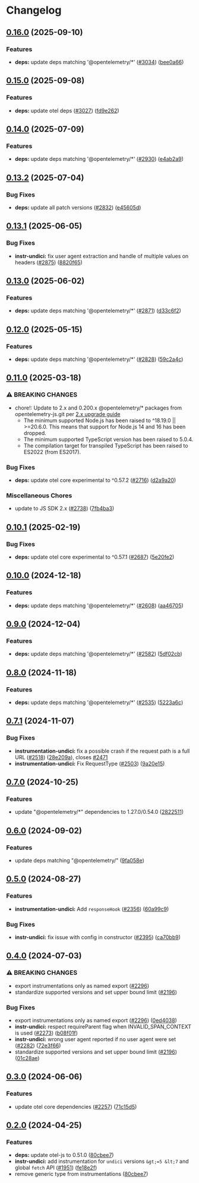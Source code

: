 # Changelog

## [0.16.0](https://github.com/open-telemetry/opentelemetry-js-contrib/compare/instrumentation-undici-v0.15.0...instrumentation-undici-v0.16.0) (2025-09-10)


### Features

* **deps:** update deps matching '@opentelemetry/*' ([#3034](https://github.com/open-telemetry/opentelemetry-js-contrib/issues/3034)) ([bee0a66](https://github.com/open-telemetry/opentelemetry-js-contrib/commit/bee0a66ef825145fb1a9b172c3468ccf0c97a820))

## [0.15.0](https://github.com/open-telemetry/opentelemetry-js-contrib/compare/instrumentation-undici-v0.14.0...instrumentation-undici-v0.15.0) (2025-09-08)


### Features

* **deps:** update otel deps ([#3027](https://github.com/open-telemetry/opentelemetry-js-contrib/issues/3027)) ([fd9e262](https://github.com/open-telemetry/opentelemetry-js-contrib/commit/fd9e262fabf4e8fd8e246b8967892fa26442968a))

## [0.14.0](https://github.com/open-telemetry/opentelemetry-js-contrib/compare/instrumentation-undici-v0.13.2...instrumentation-undici-v0.14.0) (2025-07-09)


### Features

* **deps:** update deps matching '@opentelemetry/*' ([#2930](https://github.com/open-telemetry/opentelemetry-js-contrib/issues/2930)) ([e4ab2a9](https://github.com/open-telemetry/opentelemetry-js-contrib/commit/e4ab2a932084016f9750bd09d3f9a469c44628ea))

## [0.13.2](https://github.com/open-telemetry/opentelemetry-js-contrib/compare/instrumentation-undici-v0.13.1...instrumentation-undici-v0.13.2) (2025-07-04)


### Bug Fixes

* **deps:** update all patch versions ([#2832](https://github.com/open-telemetry/opentelemetry-js-contrib/issues/2832)) ([e45605d](https://github.com/open-telemetry/opentelemetry-js-contrib/commit/e45605d0e70158b0ea868bc3c8acb65095d6d4d1))

## [0.13.1](https://github.com/open-telemetry/opentelemetry-js-contrib/compare/instrumentation-undici-v0.13.0...instrumentation-undici-v0.13.1) (2025-06-05)


### Bug Fixes

* **instr-undici:** fix user agent extraction and handle of multiple values on headers ([#2875](https://github.com/open-telemetry/opentelemetry-js-contrib/issues/2875)) ([8820f65](https://github.com/open-telemetry/opentelemetry-js-contrib/commit/8820f6569ac95d351b63d9e08375824775e9e561))

## [0.13.0](https://github.com/open-telemetry/opentelemetry-js-contrib/compare/instrumentation-undici-v0.12.0...instrumentation-undici-v0.13.0) (2025-06-02)


### Features

* **deps:** update deps matching '@opentelemetry/*' ([#2871](https://github.com/open-telemetry/opentelemetry-js-contrib/issues/2871)) ([d33c6f2](https://github.com/open-telemetry/opentelemetry-js-contrib/commit/d33c6f232a3c5673e618fa62692d2d3bbfe4c0fc))

## [0.12.0](https://github.com/open-telemetry/opentelemetry-js-contrib/compare/instrumentation-undici-v0.11.0...instrumentation-undici-v0.12.0) (2025-05-15)


### Features

* **deps:** update deps matching '@opentelemetry/*' ([#2828](https://github.com/open-telemetry/opentelemetry-js-contrib/issues/2828)) ([59c2a4c](https://github.com/open-telemetry/opentelemetry-js-contrib/commit/59c2a4c002992518da2d91b4ceb24f8479ad2346))

## [0.11.0](https://github.com/open-telemetry/opentelemetry-js-contrib/compare/instrumentation-undici-v0.10.1...instrumentation-undici-v0.11.0) (2025-03-18)


### ⚠ BREAKING CHANGES

* chore!: Update to 2.x and 0.200.x @opentelemetry/* packages from opentelemetry-js.git per [2.x upgrade guide](https://github.com/open-telemetry/opentelemetry-js/blob/main/doc/upgrade-to-2.x.md)
  * The minimum supported Node.js has been raised to ^18.19.0 || >=20.6.0. This means that support for Node.js 14 and 16 has been dropped.
  * The minimum supported TypeScript version has been raised to 5.0.4.
  * The compilation target for transpiled TypeScript has been raised to ES2022 (from ES2017).

### Bug Fixes

* **deps:** update otel core experimental to ^0.57.2 ([#2716](https://github.com/open-telemetry/opentelemetry-js-contrib/issues/2716)) ([d2a9a20](https://github.com/open-telemetry/opentelemetry-js-contrib/commit/d2a9a20f1cd8c46c842e18490a4eba36fd71c2da))


### Miscellaneous Chores

* update to JS SDK 2.x ([#2738](https://github.com/open-telemetry/opentelemetry-js-contrib/issues/2738)) ([7fb4ba3](https://github.com/open-telemetry/opentelemetry-js-contrib/commit/7fb4ba3bc36dc616bd86375cfd225722b850d0d5))

## [0.10.1](https://github.com/open-telemetry/opentelemetry-js-contrib/compare/instrumentation-undici-v0.10.0...instrumentation-undici-v0.10.1) (2025-02-19)


### Bug Fixes

* **deps:** update otel core experimental to ^0.57.1 ([#2687](https://github.com/open-telemetry/opentelemetry-js-contrib/issues/2687)) ([5e20fe2](https://github.com/open-telemetry/opentelemetry-js-contrib/commit/5e20fe2f450a1be4ea100e8a6d196e33ccff0cda))

## [0.10.0](https://github.com/open-telemetry/opentelemetry-js-contrib/compare/instrumentation-undici-v0.9.0...instrumentation-undici-v0.10.0) (2024-12-18)


### Features

* **deps:** update deps matching '@opentelemetry/*' ([#2608](https://github.com/open-telemetry/opentelemetry-js-contrib/issues/2608)) ([aa46705](https://github.com/open-telemetry/opentelemetry-js-contrib/commit/aa46705d2fd1bd5ee6d763ac8cd73a7630889d34))

## [0.9.0](https://github.com/open-telemetry/opentelemetry-js-contrib/compare/instrumentation-undici-v0.8.0...instrumentation-undici-v0.9.0) (2024-12-04)


### Features

* **deps:** update deps matching '@opentelemetry/*' ([#2582](https://github.com/open-telemetry/opentelemetry-js-contrib/issues/2582)) ([5df02cb](https://github.com/open-telemetry/opentelemetry-js-contrib/commit/5df02cbb35681d2b5cce359dda7b023d7bf339f2))

## [0.8.0](https://github.com/open-telemetry/opentelemetry-js-contrib/compare/instrumentation-undici-v0.7.1...instrumentation-undici-v0.8.0) (2024-11-18)


### Features

* **deps:** update deps matching '@opentelemetry/*' ([#2535](https://github.com/open-telemetry/opentelemetry-js-contrib/issues/2535)) ([5223a6c](https://github.com/open-telemetry/opentelemetry-js-contrib/commit/5223a6ca10c5930cf2753271e1e670ae682d6d9c))

## [0.7.1](https://github.com/open-telemetry/opentelemetry-js-contrib/compare/instrumentation-undici-v0.7.0...instrumentation-undici-v0.7.1) (2024-11-07)


### Bug Fixes

* **instrumentation-undici:** fix a possible crash if the request path is a full URL ([#2518](https://github.com/open-telemetry/opentelemetry-js-contrib/issues/2518)) ([28e209a](https://github.com/open-telemetry/opentelemetry-js-contrib/commit/28e209a9da36bc4e1f8c2b0db7360170ed46cb80)), closes [#2471](https://github.com/open-telemetry/opentelemetry-js-contrib/issues/2471)
* **instrumentation-undici:** Fix RequestType ([#2503](https://github.com/open-telemetry/opentelemetry-js-contrib/issues/2503)) ([9a20e15](https://github.com/open-telemetry/opentelemetry-js-contrib/commit/9a20e15547669450987b2bb7cab193f17e04ebb7))

## [0.7.0](https://github.com/open-telemetry/opentelemetry-js-contrib/compare/instrumentation-undici-v0.6.0...instrumentation-undici-v0.7.0) (2024-10-25)


### Features

* update "@opentelemetry/*" dependencies to 1.27.0/0.54.0 ([2822511](https://github.com/open-telemetry/opentelemetry-js-contrib/commit/2822511a8acffb875ebd67ff2cf95980a9ddc01e))

## [0.6.0](https://github.com/open-telemetry/opentelemetry-js-contrib/compare/instrumentation-undici-v0.5.0...instrumentation-undici-v0.6.0) (2024-09-02)


### Features

* update deps matching "@opentelemetry/" ([9fa058e](https://github.com/open-telemetry/opentelemetry-js-contrib/commit/9fa058ebb919de4e2a4e1af95b3c792c6ea962ac))

## [0.5.0](https://github.com/open-telemetry/opentelemetry-js-contrib/compare/instrumentation-undici-v0.4.0...instrumentation-undici-v0.5.0) (2024-08-27)


### Features

* **instrumentation-undici:** Add `responseHook` ([#2356](https://github.com/open-telemetry/opentelemetry-js-contrib/issues/2356)) ([60a99c9](https://github.com/open-telemetry/opentelemetry-js-contrib/commit/60a99c98fd3a5594c7c2234184f06166b375e707))


### Bug Fixes

* **instr-undici:** fix issue with config in constructor ([#2395](https://github.com/open-telemetry/opentelemetry-js-contrib/issues/2395)) ([ca70bb9](https://github.com/open-telemetry/opentelemetry-js-contrib/commit/ca70bb9c8cc8128bd202a8a9a29bb5c788ea5332))

## [0.4.0](https://github.com/open-telemetry/opentelemetry-js-contrib/compare/instrumentation-undici-v0.3.0...instrumentation-undici-v0.4.0) (2024-07-03)


### ⚠ BREAKING CHANGES

* export instrumentations only as named export ([#2296](https://github.com/open-telemetry/opentelemetry-js-contrib/issues/2296))
* standardize supported versions and set upper bound limit ([#2196](https://github.com/open-telemetry/opentelemetry-js-contrib/issues/2196))

### Bug Fixes

* export instrumentations only as named export ([#2296](https://github.com/open-telemetry/opentelemetry-js-contrib/issues/2296)) ([0ed4038](https://github.com/open-telemetry/opentelemetry-js-contrib/commit/0ed40384287a8d06549c2a9c98a26ea9b068c472))
* **instr-undici:** respect requireParent flag when INVALID_SPAN_CONTEXT is used ([#2273](https://github.com/open-telemetry/opentelemetry-js-contrib/issues/2273)) ([b08f01f](https://github.com/open-telemetry/opentelemetry-js-contrib/commit/b08f01f2d4604c14334b860e411eb55c58631171))
* **instr-undici:** wrong user agent reported if no user agent were set ([#2282](https://github.com/open-telemetry/opentelemetry-js-contrib/issues/2282)) ([72e3f66](https://github.com/open-telemetry/opentelemetry-js-contrib/commit/72e3f66c2049189172491a166a20c1af3f547ee5))
* standardize supported versions and set upper bound limit ([#2196](https://github.com/open-telemetry/opentelemetry-js-contrib/issues/2196)) ([01c28ae](https://github.com/open-telemetry/opentelemetry-js-contrib/commit/01c28ae016ed32f9968e52bc91e3e3700dcef82e))

## [0.3.0](https://github.com/open-telemetry/opentelemetry-js-contrib/compare/instrumentation-undici-v0.2.0...instrumentation-undici-v0.3.0) (2024-06-06)


### Features

* update otel core dependencies ([#2257](https://github.com/open-telemetry/opentelemetry-js-contrib/issues/2257)) ([71c15d5](https://github.com/open-telemetry/opentelemetry-js-contrib/commit/71c15d597276773c19c16c1117b8d151892e5366))

## [0.2.0](https://github.com/open-telemetry/opentelemetry-js-contrib/compare/instrumentation-undici-v0.1.0...instrumentation-undici-v0.2.0) (2024-04-25)


### Features

* **deps:** update otel-js to 0.51.0 ([80cbee7](https://github.com/open-telemetry/opentelemetry-js-contrib/commit/80cbee73130c65c8ccd78384485a7be8d2a4a84b))
* **instr-undici:** add instrumentation for `undici` versions `&gt;=5 &lt;7` and global `fetch` API ([#1951](https://github.com/open-telemetry/opentelemetry-js-contrib/issues/1951)) ([fe18e2f](https://github.com/open-telemetry/opentelemetry-js-contrib/commit/fe18e2fbb2a6535cb72f314fdb1550a3a4160403))
* remove generic type from instrumentations ([80cbee7](https://github.com/open-telemetry/opentelemetry-js-contrib/commit/80cbee73130c65c8ccd78384485a7be8d2a4a84b))
